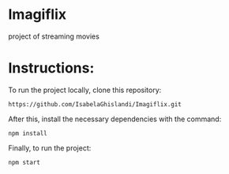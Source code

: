 # Imagiflix
project of streaming movies 


# Instructions:

To run the project locally, clone this repository:


```` https://github.com/IsabelaGhislandi/Imagiflix.git ````

After this, install the necessary dependencies with the command:

```` npm install ````

Finally, to run the project:

```` npm start ````
